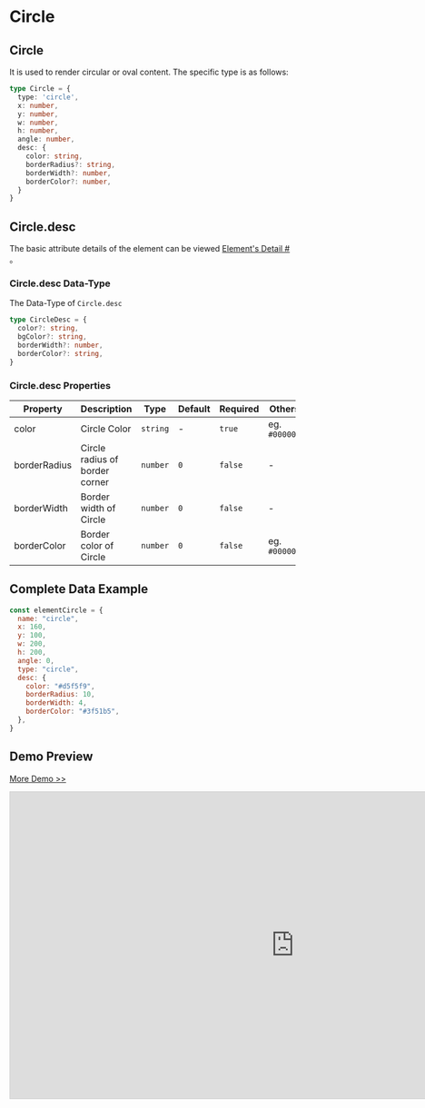 # Circle

## Circle

It is used to render circular or oval content. The specific type is as follows:

```ts
type Circle = {
  type: 'circle',
  x: number,
  y: number,
  w: number,
  h: number,
  angle: number,
  desc: {
    color: string,
    borderRadius?: string,
    borderWidth?: number,
    borderColor?: number,
  }
}
```

## Circle.desc

The basic attribute details of the element can be viewed [Element's Detail
#](./info.md#element-s-detail) 。

### Circle.desc Data-Type

The Data-Type of `Circle.desc`

```ts
type CircleDesc = {
  color?: string,
  bgColor?: string,
  borderWidth?: number,
  borderColor?: string,
}
```

### Circle.desc Properties


|Property|Description|Type|Default|Required|Others|
|--|--|--|--|--|--|
| color | Circle Color |`string`| - | `true` | eg. `#000000` |
| borderRadius | Circle radius of border corner |`number`| `0` | `false` | - |
| borderWidth | Border width of Circle |`number`| `0` | `false` | - |
| borderColor | Border color of Circle |`number`| `0` | `false` | eg. `#000000`  |


## Complete Data Example

```js
const elementCircle = {
  name: "circle",
  x: 160,
  y: 100,
  w: 200,
  h: 200,
  angle: 0,
  type: "circle",
  desc: {
    color: "#d5f5f9",
    borderRadius: 10,
    borderWidth: 4,
    borderColor: "#3f51b5",
  },
}
```


## Demo Preview

[More Demo >>](https://idrawjs.github.io/playground/?demo=elem-circle)

<iframe 
    src="https://idrawjs.github.io/playground/?demo=elem-circle&header=false&sider=false&default-editor-split=37" 
    width="1000" height="540" frameborder="no" border="0"
    style="border: 1px solid #cecece; margin: 0px auto;"
  ></iframe>